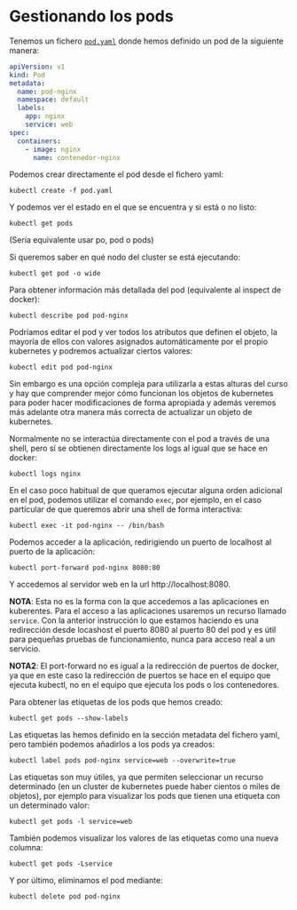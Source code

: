 # Gestionando los pods

Tenemos un fichero [`pod.yaml`](files/pod.yaml) donde hemos definido un pod  de la siguiente manera:

```yaml
apiVersion: v1
kind: Pod
metadata:
  name: pod-nginx
  namespace: default
  labels:
    app: nginx
    service: web
spec:
  containers:
    - image: nginx
      name: contenedor-nginx
```

Podemos crear directamente el pod desde el fichero yaml:

    kubectl create -f pod.yaml

Y podemos ver el estado en el que se encuentra y si está o no listo:

    kubectl get pods

(Sería equivalente usar po, pod o pods)

Si queremos saber en qué nodo del cluster se está ejecutando:

    kubectl get pod -o wide

Para obtener información más detallada del pod (equivalente al inspect de docker):

    kubectl describe pod pod-nginx

Podríamos editar el pod y ver todos los atributos que definen el objeto, la mayoría de ellos con valores asignados automáticamente por el propio kubernetes y podremos actualizar ciertos valores:

    kubectl edit pod pod-nginx

Sin embargo es una opción compleja para utilizarla a estas alturas del curso y hay que comprender mejor cómo funcionan los objetos de kubernetes para poder hacer modificaciones de forma apropiada y además veremos más adelante otra manera más correcta de actualizar un objeto de kubernetes.

Normalmente no se interactúa directamente con el pod a través de una shell, pero sí se obtienen directamente los logs al igual que se hace en docker:

    kubectl logs nginx

En el caso poco habitual de que queramos ejecutar alguna orden adicional en el pod, podemos utilizar el comando `exec`, por ejemplo, en el caso particular de que queremos abrir una shell de forma interactiva:

    kubectl exec -it pod-nginx -- /bin/bash

Podemos acceder a la aplicación, redirigiendo un puerto de localhost al puerto de la aplicación:

    kubectl port-forward pod-nginx 8080:80

Y accedemos al servidor web en la url http://localhost:8080.

**NOTA**: Esta no es la forma con la que accedemos a las aplicaciones en kuberentes. Para el acceso a las aplicaciones usaremos un recurso llamado `service`. Con la anterior instrucción lo que estamos haciendo es una redirección desde locashost el puerto 8080 al puerto 80 del pod y es útil para pequeñas pruebas de funcionamiento, nunca para acceso real a un servicio.

**NOTA2**: El port-forward no es igual a la redirección de puertos de docker, ya que en este caso la redirección de puertos se hace en el equipo que ejecuta kubectl, no en el equipo que ejecuta los pods o los contenedores.

Para obtener las etiquetas de los pods que hemos creado:

    kubectl get pods --show-labels

Las etiquetas las hemos definido en la sección metadata del fichero yaml, pero también podemos añadirlos a los pods ya creados:

    kubectl label pods pod-nginx service=web --overwrite=true

Las etiquetas son muy útiles, ya que permiten seleccionar un recurso determinado (en un cluster de kubernetes puede haber cientos o miles de objetos), por ejemplo para visualizar los pods que tienen una etiqueta con un determinado valor:

    kubectl get pods -l service=web

También podemos visualizar los valores de las etiquetas como una nueva columna:

    kubectl get pods -Lservice

Y por último, eliminamos el pod mediante:

    kubectl delete pod pod-nginx

